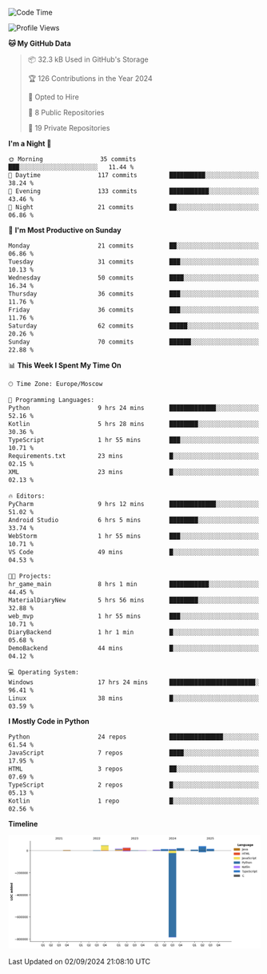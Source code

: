 <!--START_SECTION:waka-->
![Code Time](http://img.shields.io/badge/Code%20Time-500%20hrs%2043%20mins-blue)

![Profile Views](http://img.shields.io/badge/Profile%20Views-9-blue)

**🐱 My GitHub Data** 

> 📦 32.3 kB Used in GitHub's Storage 
 > 
> 🏆 126 Contributions in the Year 2024
 > 
> 💼 Opted to Hire
 > 
> 📜 8 Public Repositories 
 > 
> 🔑 19 Private Repositories 
 > 
**I'm a Night 🦉** 

```text
🌞 Morning                35 commits          ███░░░░░░░░░░░░░░░░░░░░░░   11.44 % 
🌆 Daytime                117 commits         ██████████░░░░░░░░░░░░░░░   38.24 % 
🌃 Evening                133 commits         ███████████░░░░░░░░░░░░░░   43.46 % 
🌙 Night                  21 commits          ██░░░░░░░░░░░░░░░░░░░░░░░   06.86 % 
```
📅 **I'm Most Productive on Sunday** 

```text
Monday                   21 commits          ██░░░░░░░░░░░░░░░░░░░░░░░   06.86 % 
Tuesday                  31 commits          ███░░░░░░░░░░░░░░░░░░░░░░   10.13 % 
Wednesday                50 commits          ████░░░░░░░░░░░░░░░░░░░░░   16.34 % 
Thursday                 36 commits          ███░░░░░░░░░░░░░░░░░░░░░░   11.76 % 
Friday                   36 commits          ███░░░░░░░░░░░░░░░░░░░░░░   11.76 % 
Saturday                 62 commits          █████░░░░░░░░░░░░░░░░░░░░   20.26 % 
Sunday                   70 commits          ██████░░░░░░░░░░░░░░░░░░░   22.88 % 
```


📊 **This Week I Spent My Time On** 

```text
🕑︎ Time Zone: Europe/Moscow

💬 Programming Languages: 
Python                   9 hrs 24 mins       █████████████░░░░░░░░░░░░   52.16 % 
Kotlin                   5 hrs 28 mins       ████████░░░░░░░░░░░░░░░░░   30.36 % 
TypeScript               1 hr 55 mins        ███░░░░░░░░░░░░░░░░░░░░░░   10.71 % 
Requirements.txt         23 mins             █░░░░░░░░░░░░░░░░░░░░░░░░   02.15 % 
XML                      23 mins             █░░░░░░░░░░░░░░░░░░░░░░░░   02.13 % 

🔥 Editors: 
PyCharm                  9 hrs 12 mins       █████████████░░░░░░░░░░░░   51.02 % 
Android Studio           6 hrs 5 mins        ████████░░░░░░░░░░░░░░░░░   33.74 % 
WebStorm                 1 hr 55 mins        ███░░░░░░░░░░░░░░░░░░░░░░   10.71 % 
VS Code                  49 mins             █░░░░░░░░░░░░░░░░░░░░░░░░   04.53 % 

🐱‍💻 Projects: 
hr_game_main             8 hrs 1 min         ███████████░░░░░░░░░░░░░░   44.45 % 
MaterialDiaryNew         5 hrs 56 mins       ████████░░░░░░░░░░░░░░░░░   32.88 % 
web_mvp                  1 hr 55 mins        ███░░░░░░░░░░░░░░░░░░░░░░   10.71 % 
DiaryBackend             1 hr 1 min          █░░░░░░░░░░░░░░░░░░░░░░░░   05.68 % 
DemoBackend              44 mins             █░░░░░░░░░░░░░░░░░░░░░░░░   04.12 % 

💻 Operating System: 
Windows                  17 hrs 24 mins      ████████████████████████░   96.41 % 
Linux                    38 mins             █░░░░░░░░░░░░░░░░░░░░░░░░   03.59 % 
```

**I Mostly Code in Python** 

```text
Python                   24 repos            ███████████████░░░░░░░░░░   61.54 % 
JavaScript               7 repos             ████░░░░░░░░░░░░░░░░░░░░░   17.95 % 
HTML                     3 repos             ██░░░░░░░░░░░░░░░░░░░░░░░   07.69 % 
TypeScript               2 repos             █░░░░░░░░░░░░░░░░░░░░░░░░   05.13 % 
Kotlin                   1 repo              █░░░░░░░░░░░░░░░░░░░░░░░░   02.56 % 
```



**Timeline**

![Lines of Code chart](https://raw.githubusercontent.com/adlemx/adlemx/main/assets/bar_graph.png)


 Last Updated on 02/09/2024 21:08:10 UTC
<!--END_SECTION:waka-->
